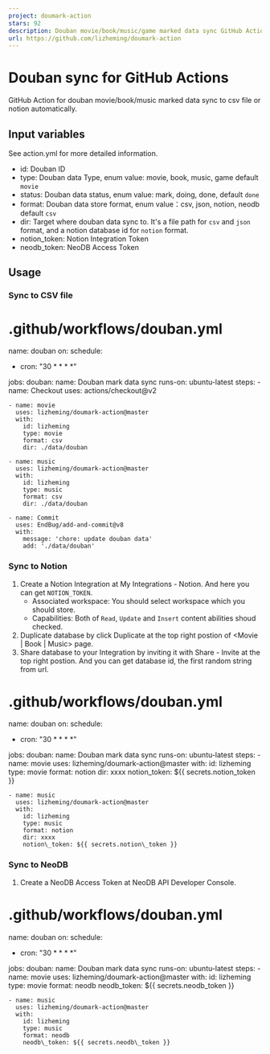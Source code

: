 ```yaml
---
project: doumark-action
stars: 92
description: Douban movie/book/music/game marked data sync GitHub Action | 豆瓣观影/阅读/音乐/游戏记录同步
url: https://github.com/lizheming/doumark-action
---
```


Douban sync for GitHub Actions
==============================

GitHub Action for douban movie/book/music marked data sync to csv file or notion automatically.

Input variables
---------------

See action.yml for more detailed information.

-   id: Douban ID
-   type: Douban data Type, enum value: movie, book, music, game default `movie`
-   status: Douban data status, enum value: mark, doing, done, default `done`
-   format: Douban data store format, enum value：csv, json, notion, neodb default `csv`
-   dir: Target where douban data sync to. It's a file path for `csv` and `json` format, and a notion database id for `notion` format.
-   notion\_token: Notion Integration Token
-   neodb\_token: NeoDB Access Token

Usage
-----

### Sync to CSV file

# .github/workflows/douban.yml
name: douban
on: 
  schedule:
  - cron: "30 \* \* \* \*"

jobs:
  douban:
    name: Douban mark data sync
    runs-on: ubuntu-latest
    steps:
    - name: Checkout
      uses: actions/checkout@v2

    - name: movie
      uses: lizheming/doumark-action@master
      with:
        id: lizheming
        type: movie
        format: csv
        dir: ./data/douban

    - name: music
      uses: lizheming/doumark-action@master
      with:
        id: lizheming
        type: music
        format: csv
        dir: ./data/douban
  
    - name: Commit
      uses: EndBug/add-and-commit@v8
      with:
        message: 'chore: update douban data'
        add: './data/douban'

### Sync to Notion

1.  Create a Notion Integration at My Integrations - Notion. And here you can get `NOTION_TOKEN`.
    -   Associated workspace: You should select workspace which you should store.
    -   Capabilities: Both of `Read`, `Update` and `Insert` content abilities shoud checked.
2.  Duplicate database by click Duplicate at the top right postion of <Movie | Book | Music\> page.
3.  Share database to your Integration by inviting it with Share - Invite at the top right postion. And you can get database id, the first random string from url.

# .github/workflows/douban.yml
name: douban
on: 
  schedule:
  - cron: "30 \* \* \* \*"

jobs:
  douban:
    name: Douban mark data sync
    runs-on: ubuntu-latest
    steps:
    - name: movie
      uses: lizheming/doumark-action@master
      with:
        id: lizheming
        type: movie
        format: notion
        dir: xxxx
        notion\_token: ${{ secrets.notion\_token }}
        
    - name: music
      uses: lizheming/doumark-action@master
      with:
        id: lizheming
        type: music
        format: notion
        dir: xxxx
        notion\_token: ${{ secrets.notion\_token }}

### Sync to NeoDB

1.  Create a NeoDB Access Token at NeoDB API Developer Console.

# .github/workflows/douban.yml
name: douban
on: 
  schedule:
  - cron: "30 \* \* \* \*"

jobs:
  douban:
    name: Douban mark data sync
    runs-on: ubuntu-latest
    steps:
    - name: movie
      uses: lizheming/doumark-action@master
      with:
        id: lizheming
        type: movie
        format: neodb
        neodb\_token: ${{ secrets.neodb\_token }}
        
    - name: music
      uses: lizheming/doumark-action@master
      with:
        id: lizheming
        type: music
        format: neodb
        neodb\_token: ${{ secrets.neodb\_token }}
